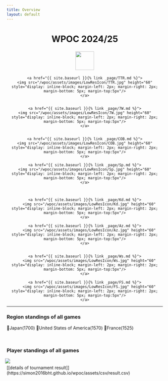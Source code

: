 ```yaml
---
title: Overview
layout: default
---
```


<div align="center">
	<h1> WPOC 2024/25 </h1>
	<a href="{{ site.baseurl }}{% link _page/Ccs.md %}">
		<img src="/wpoc/assets/images/LowResIcon/Ccs.jpg" height="60" style="display: inline-block; margin-left: 2px; margin-right: 2px; margin-bottom: 5px; margin-top:5px"/>
	</a>


	<a href="{{ site.baseurl }}{% link _page/TTR.md %}">
	<img src="/wpoc/assets/images/LowResIcon/TTR.jpg" height="60" style="display: inline-block; margin-left: 2px; margin-right: 2px; margin-bottom: 5px; margin-top:5px"/>
	</a>


	<a href="{{ site.baseurl }}{% link _page/7W.md %}">
	<img src="/wpoc/assets/images/LowResIcon/7W.jpg" height="60" style="display: inline-block; margin-left: 2px; margin-right: 2px; margin-bottom: 5px; margin-top:5px"/>
	</a>


	<a href="{{ site.baseurl }}{% link _page/COB.md %}">
	<img src="/wpoc/assets/images/LowResIcon/COB.jpg" height="60" style="display: inline-block; margin-left: 2px; margin-right: 2px; margin-bottom: 5px; margin-top:5px"/>
	</a>

	<a href="{{ site.baseurl }}{% link _page/Sp.md %}">
	<img src="/wpoc/assets/images/LowResIcon/Sp.jpg" height="60" style="display: inline-block; margin-left: 2px; margin-right: 2px; margin-bottom: 5px; margin-top:5px"/>
	</a>



	<a href="{{ site.baseurl }}{% link _page/Kd.md %}">
		<img src="/wpoc/assets/images/LowResIcon/Kd.jpg" height="60" style="display: inline-block; margin-left: 2px; margin-right: 2px; margin-bottom: 5px; margin-top:5px"/>
	</a>

	<a href="{{ site.baseurl }}{% link _page/Az.md %}">
		<img src="/wpoc/assets/images/LowResIcon/Az.jpg" height="60" style="display: inline-block; margin-left: 2px; margin-right: 2px; margin-bottom: 5px; margin-top:5px"/>
	</a>


	<a href="{{ site.baseurl }}{% link _page/Ws.md %}">
		<img src="/wpoc/assets/images/LowResIcon/Ws.jpg" height="60" style="display: inline-block; margin-left: 2px; margin-right: 2px; margin-bottom: 5px; margin-top:5px"/>
	</a>

	<a href="{{ site.baseurl }}{% link _page/FS.md %}">
		<img src="/wpoc/assets/images/LowResIcon/FS.jpg" height="60" style="display: inline-block; margin-left: 2px; margin-right: 2px; margin-bottom: 5px; margin-top:5px"/>
	</a>
</div>



---




### Region standings of all games 

🥇Japan(1700) 🥈United States of America(1570) 🥉France(1525)


<p>&nbsp;</p>

### Player standings of all games
<div align="left">
 <img src="/wpoc/assets/images/ranking/AllGamesRanking.png" style="display: block; margin-left: -5px; margin-bottom: 5px"/>
</div>
[[details of tournament result]](https://simon2016bht.github.io/wpoc/assets/csv/result.csv)

